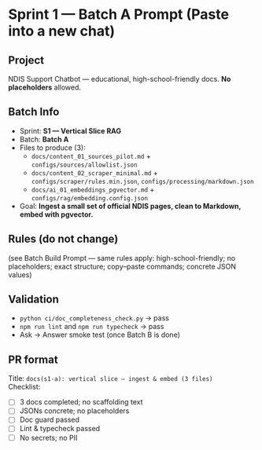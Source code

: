 # Sprint 1 — Batch A Prompt (Paste into a new chat)

## Project
NDIS Support Chatbot — educational, high-school-friendly docs. **No placeholders** allowed.

## Batch Info
- Sprint: **S1 — Vertical Slice RAG**
- Batch: **Batch A**
- Files to produce (3):
  - `docs/content_01_sources_pilot.md` + `configs/sources/allowlist.json`
  - `docs/content_02_scraper_minimal.md` + `configs/scraper/rules.min.json`, `configs/processing/markdown.json`
  - `docs/ai_01_embeddings_pgvector.md` + `configs/rag/embedding.config.json`
- Goal: **Ingest a small set of official NDIS pages, clean to Markdown, embed with pgvector.**

## Rules (do not change)
(see Batch Build Prompt — same rules apply: high-school-friendly; no placeholders; exact structure; copy–paste commands; concrete JSON values)

## Validation
- `python ci/doc_completeness_check.py` → pass
- `npm run lint` and `npm run typecheck` → pass
- Ask → Answer smoke test (once Batch B is done)

## PR format
Title: `docs(s1-a): vertical slice — ingest & embed (3 files)`  
Checklist:
- [ ] 3 docs completed; no scaffolding text
- [ ] JSONs concrete; no placeholders
- [ ] Doc guard passed
- [ ] Lint & typecheck passed
- [ ] No secrets; no PII
